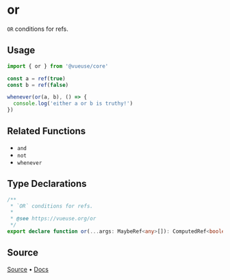 
# or

`OR` conditions for refs.

## Usage

```ts
import { or } from '@vueuse/core'

const a = ref(true)
const b = ref(false)

whenever(or(a, b), () => {
  console.log('either a or b is truthy!')
})
```

## Related Functions

- `and`
- `not`
- `whenever`

<!--FOOTER_STARTS-->
## Type Declarations

```typescript
/**
 * `OR` conditions for refs.
 *
 * @see https://vueuse.org/or
 */
export declare function or(...args: MaybeRef<any>[]): ComputedRef<boolean>
```

## Source

[Source](https://github.com/vueuse/vueuse/blob/main/packages/shared/or/index.ts) • [Docs](https://github.com/vueuse/vueuse/blob/main/packages/shared/or/index.md)


<!--FOOTER_ENDS-->
